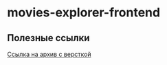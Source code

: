 # movies-explorer-frontend


## Полезные ссылки ##
[Ссылка на архив с версткой](https://disk.yandex.ru/d/fTRpN22UZnU2gA)
